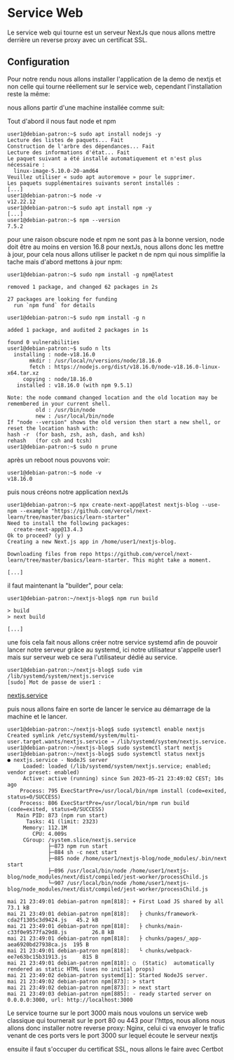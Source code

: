 # Service Web

Le service web qui tourne est un serveur NextJs que nous allons mettre derrière un reverse proxy avec un certificat SSL. 

## Configuration

Pour notre rendu nous allons installer l'application de la demo de nextjs et non celle qui tourne réellement sur le service web, cependant l'installation reste la même:

nous allons partir d'une machine installée comme suit:

Tout d'abord il nous faut node et npm
```
user1@debian-patron:~$ sudo apt install nodejs -y
Lecture des listes de paquets... Fait
Construction de l'arbre des dépendances... Fait
Lecture des informations d'état... Fait      
Le paquet suivant a été installé automatiquement et n'est plus nécessaire :
  linux-image-5.10.0-20-amd64
Veuillez utiliser « sudo apt autoremove » pour le supprimer.
Les paquets supplémentaires suivants seront installés : 
[...]
user1@debian-patron:~$ node -v
v12.22.12
user1@debian-patron:~$ sudo apt install npm -y
[...]
user1@debian-patron:~$ npm --version
7.5.2
```
pour une raison obscure node et npm ne sont pas à la bonne version, node doit être au moins en version 16.8 pour nextJs, nous allons donc les mettre à jour, pour cela nous allons utiliser le packet n de npm qui nous simplifie la tache mais d'abord mettons à jour npm:
```
user1@debian-patron:~$ sudo npm install -g npm@latest

removed 1 package, and changed 62 packages in 2s

27 packages are looking for funding
  run `npm fund` for details

```

```
user1@debian-patron:~$ sudo npm install -g n

added 1 package, and audited 2 packages in 1s

found 0 vulnerabilities
user1@debian-patron:~$ sudo n lts
  installing : node-v18.16.0
       mkdir : /usr/local/n/versions/node/18.16.0
       fetch : https://nodejs.org/dist/v18.16.0/node-v18.16.0-linux-x64.tar.xz
     copying : node/18.16.0
   installed : v18.16.0 (with npm 9.5.1)

Note: the node command changed location and the old location may be remembered in your current shell.
         old : /usr/bin/node
         new : /usr/local/bin/node
If "node --version" shows the old version then start a new shell, or reset the location hash with:
hash -r  (for bash, zsh, ash, dash, and ksh)
rehash   (for csh and tcsh)
user1@debian-patron:~$ sudo n prune
```
après un reboot nous pouvons voir:
```
user1@debian-patron:~$ node -v
v18.16.0
```
puis nous créons notre application nextJs

```
user1@debian-patron:~$ npx create-next-app@latest nextjs-blog --use-npm --example "https://github.com/vercel/next-learn/tree/master/basics/learn-starter"
Need to install the following packages:
  create-next-app@13.4.3
Ok to proceed? (y) y
Creating a new Next.js app in /home/user1/nextjs-blog.

Downloading files from repo https://github.com/vercel/next-learn/tree/master/basics/learn-starter. This might take a moment.

[...]
```
il faut maintenant la "builder", pour cela:
```
user1@debian-patron:~/nextjs-blog$ npm run build

> build
> next build

[...]
```
une fois cela fait nous allons créer notre service systemd afin de pouvoir lancer notre serveur grâce au systemd, ici notre utilisateur s'appelle user1 mais sur serveur web ce sera l'utilisateur dédié au service.

```
user1@debian-patron:~/nextjs-blog$ sudo vim /lib/systemd/system/nextjs.service
[sudo] Mot de passe de user1 : 
```
[nextjs.service](files/nextjs.service)

puis nous allons faire en sorte de lancer le  service au démarrage de la machine et le lancer.

```
user1@debian-patron:~/nextjs-blog$ sudo systemctl enable nextjs
Created symlink /etc/systemd/system/multi-user.target.wants/nextjs.service → /lib/systemd/system/nextjs.service.
user1@debian-patron:~/nextjs-blog$ sudo systemctl start nextjs
user1@debian-patron:~/nextjs-blog$ sudo systemctl status nextjs
● nextjs.service - NodeJS server
     Loaded: loaded (/lib/systemd/system/nextjs.service; enabled; vendor preset: enabled)
     Active: active (running) since Sun 2023-05-21 23:49:02 CEST; 10s ago
    Process: 795 ExecStartPre=/usr/local/bin/npm install (code=exited, status=0/SUCCESS)
    Process: 806 ExecStartPre=/usr/local/bin/npm run build (code=exited, status=0/SUCCESS)
   Main PID: 873 (npm run start)
      Tasks: 41 (limit: 2323)
     Memory: 112.1M
        CPU: 4.009s
     CGroup: /system.slice/nextjs.service
             ├─873 npm run start
             ├─884 sh -c next start
             ├─885 node /home/user1/nextjs-blog/node_modules/.bin/next start
             ├─896 /usr/local/bin/node /home/user1/nextjs-blog/node_modules/next/dist/compiled/jest-worker/processChild.js
             └─907 /usr/local/bin/node /home/user1/nextjs-blog/node_modules/next/dist/compiled/jest-worker/processChild.js

mai 21 23:49:01 debian-patron npm[818]: + First Load JS shared by all              73.1 kB
mai 21 23:49:01 debian-patron npm[818]:   ├ chunks/framework-cda2f1305c3d9424.js   45.2 kB
mai 21 23:49:01 debian-patron npm[818]:   ├ chunks/main-c33f0e9577fa29d8.js        26.8 kB
mai 21 23:49:01 debian-patron npm[818]:   ├ chunks/pages/_app-aea6920bd27938ca.js  195 B
mai 21 23:49:01 debian-patron npm[818]:   └ chunks/webpack-ee7e63bc15b31913.js     815 B
mai 21 23:49:01 debian-patron npm[818]: ○  (Static)  automatically rendered as static HTML (uses no initial props)
mai 21 23:49:02 debian-patron systemd[1]: Started NodeJS server.
mai 21 23:49:02 debian-patron npm[873]: > start
mai 21 23:49:02 debian-patron npm[873]: > next start
mai 21 23:49:03 debian-patron npm[885]: - ready started server on 0.0.0.0:3000, url: http://localhost:3000
```

Le service tourne sur le port 3000 mais nous voulons un service web classique qui tournerait sur le port 80 ou 443 pour l'https, nous allons nous allons donc installer notre reverse proxy: Nginx, celui ci va envoyer le trafic venant de ces ports vers le port 3000 sur lequel écoute le serveur nextjs

ensuite il faut s'occuper du certificat SSL, nous allons le faire avec Certbot